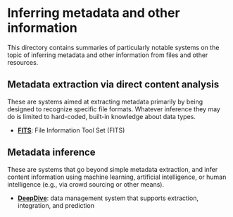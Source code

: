 Inferring metadata and other information
========================================

This directory contains summaries of particularly notable systems on the topic of inferring metadata and other information from files and other resources.

Metadata extraction via direct content analysis
-----------------------------------------------

These are systems aimed at extracting metadata primarily by being designed to recognize specific file formats.  Whatever inference they may do is limited to hard-coded, built-in knowledge about data types.

* **[FITS](FITS.md)**: File Information Tool Set (FITS) 


Metadata inference
------------------

These are systems that go beyond simple metadata extraction, and infer content information using machine learning, artificial intelligence, or human intelligence (e.g., via crowd sourcing or other means).

* **[DeepDive](DeepDive.md)**: data management system that supports extraction, integration, and prediction

